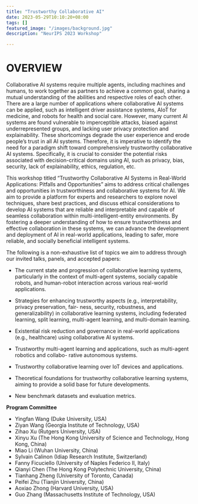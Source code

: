 ```yaml
---
title: "Trustworthy Collaborative AI"
date: 2023-05-29T10:10:20+08:00
tags: []
featured_image: "/images/background.jpg"
description: "NeurIPS 2023 Workshop"

---
```


# OVERVIEW

Collaborative AI systems require multiple agents, including machines and humans, to work together as partners to achieve a common goal, sharing a mutual understanding of the abilities and respective roles of each other. There are a large number of applications where collaborative AI systems can be applied, such as intelligent driver assistance systems, AIoT for medicine, and robots for health and social care. However, many current AI systems are found vulnerable to imperceptible attacks, biased against underrepresented groups, and lacking user privacy protection and explainability. These shortcomings degrade the user experience and erode people’s trust in all AI systems. Therefore, it is imperative to identify the need for a paradigm shift toward comprehensively trustworthy collaborative AI systems. Specifically, it is crucial to consider the potential risks associated with decision-critical domains using AI, such as privacy, bias, security, lack of explainability, ethics, regulation, etc.

This workshop titled “Trustworthy Collaborative AI Systems in Real-World Applications: Pitfalls and Opportunities” aims to address critical challenges and opportunities in trustworthiness and collaborative systems for AI. We aim to provide a platform for experts and researchers to explore novel techniques, share best practices, and discuss ethical considerations to develop AI systems that are reliable and interpretable and capable of seamless collaboration within multi-intelligent-entity environments. By fostering a deeper understanding of how to ensure trustworthiness and effective collaboration in these systems, we can advance the development and deployment of AI in real-world applications, leading to safer, more reliable, and socially beneficial intelligent systems.

The following is a non-exhaustive list of topics we aim to address through our invited talks, panels, and accepted papers:

* The current state and progression of collaborative learning systems, particularly in the context of multi-agent systems, socially capable robots, and human-robot interaction across various real-world applications.

* Strategies for enhancing trustworthy aspects (e.g., interpretability, privacy preservation, fair- ness, security, robustness, and generalizability) in collaborative learning systems, including federated learning, split learning, multi-agent learning, and multi-domain learning.

* Existential risk reduction and governance in real-world applications (e.g., healthcare) using collaborative AI systems.

* Trustworthy multi-agent learning and applications, such as multi-agent robotics and collabo- rative autonomous systems.

* Trustworthy collaborative learning over IoT devices and applications.

* Theoretical foundations for trustworthy collaborative learning systems, aiming to provide a solid base for future developments.

* New benchmark datasets and evaluation metrics.


**Program Committee**

* Yingfan Wang (Duke University, USA)   
* Ziyan Wang	(Georgia Institute of Technology, USA)   
* Zihao Xu	(Rutgers University, USA)  
* Xinyu Xu	(The Hong Kong University of Science and Technology, Hong Kong, China)  
* Miao Li	(Wuhan University, China)  
* Sylvain Calinon	(Idiap Research Institute, Switzerland)  
* Fanny Ficuciello	(University of Naples Federico II, Italy)  
* Qianyi Chen	(The Hong Kong Polytechnic University, China)  
* Tianhang Zheng	(University of Toronto, Canada)  
* Peifei Zhu	(Tianjin University, China)  
* Aoxiao Zhong (Harvard University, USA)
* Guo Zhang (Massachusetts Institute of Technology, USA)
